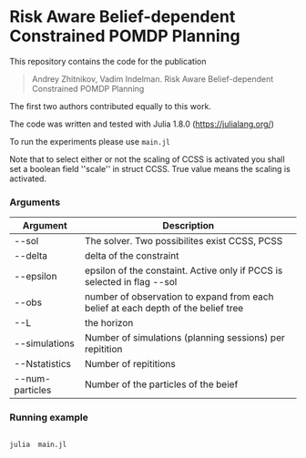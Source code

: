 # Risk Aware Belief-dependent Constrained POMDP Planning

This repository contains the code for the publication
> Andrey Zhitnikov, Vadim Indelman. Risk Aware Belief-dependent Constrained POMDP Planning

The first two authors contributed equally to this work.

The code was written and tested with Julia 1.8.0 (https://julialang.org/)

To run the experiments please use ```main.jl```

Note that to select either or not the scaling of CCSS is activated you shall set a boolean field ''scale'' in struct CCSS. True value means the scaling is activated.  

### Arguments



Argument | Description
---|---
--sol | The solver. Two possibilites exist CCSS, PCSS
--delta | delta of the constraint 
--epsilon | epsilon of the constaint. Active only if PCCS is selected in flag --sol
--obs | number of observation to expand from each belief at each depth of the belief tree
--L | the horizon
--simulations | Number of simulations (planning sessions) per repitition
--Nstatistics | Number of repititions
--num-particles | Number of the particles of the beief 
  


### Running example
``` 

julia  main.jl

``` 
